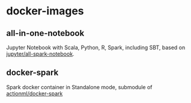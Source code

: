 # docker-images

## all-in-one-notebook

Jupyter Notebook with Scala, Python, R, Spark, including SBT, based on [jupyter/all-spark-notebook](https://hub.docker.com/r/jupyter/all-spark-notebook).

## docker-spark

Spark docker container in Standalone mode, submodule of [actionml/docker-spark](https://github.com/actionml/docker-spark/)
